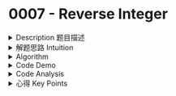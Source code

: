 # 0007 - Reverse Integer



<details>

<summary>Description 题目描述 </summary>

Given a signed 32-bit integer `x`, return `x` _with its digits reversed_. If reversing `x` causes the value to go outside the signed 32-bit integer range `[-231, 231 - 1]`, then return `0`.

**Assume the environment does not allow you to store 64-bit integers (signed or unsigned).**

<pre><code><strong>Input: x = 123
</strong><strong>Output: 321
</strong></code></pre>

<pre><code><strong>Input: x = -123
</strong><strong>Output: -321
</strong></code></pre>

<pre><code><strong>Input: x = 120
</strong><strong>Output: 21
</strong></code></pre>

</details>

<details>

<summary>解题思路 Intuition </summary>

<mark style="color:yellow;">**题目大意:**</mark> 要求反转一个32位有符号整数的数字。如果反转数字导致结果超出32位有符号整数的范围\[-2^31, 2^31 - 1]，则应返回0。我们假设环境不允许存储64位的整数（无论是有符号还是无符号）

* The problem is asking to reverse the digits of an integer. A key point to consider is <mark style="color:yellow;">**handling the overflow**</mark>. Since the problem specifies that the environment only allows <mark style="color:yellow;">**32-bit signed integers**</mark>, we need to make sure the reversed integer does not exceed this limit.
* The keywords in this problem are <mark style="color:yellow;">**"reverse", "integer", "signed 32-bit", and "overflow**</mark>". These keywords give us a hint that we need to&#x20;
  * tackle this problem by <mark style="color:blue;">**considering each digit of the integer,**</mark>&#x20;
  * 注意 <mark style="color:blue;">**sign of the integer**</mark>&#x20;
  * 注意 <mark style="color:blue;">**possible overflow condition.**</mark>

</details>

<details>

<summary>Algorithm </summary>





</details>

<details>

<summary>Code Demo </summary>

```java
```

</details>

<details>

<summary>Code Analysis</summary>



</details>

<details>

<summary>心得 Key Points</summary>



</details>
